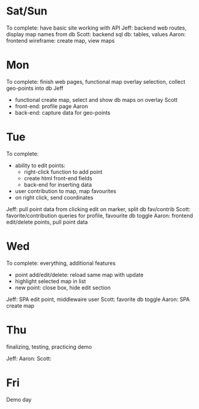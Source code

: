 # Sat/Sun
To complete: have basic site working with API
Jeff: backend web routes, display map names from db
Scott: backend sql db: tables, values
Aaron: frontend wireframe: create map, view maps

# Mon
To complete: finish web pages, functional map overlay selection, collect geo-points into db
Jeff
- functional create map, select and show db maps on overlay
Scott
- front-end: profile page
Aaron
- back-end: capture data for geo-points

# Tue
To complete: 
- ability to edit points:
  - right-click function to add point
  - create html front-end fields
  - back-end for inserting data
- user contribution to map, map favourites
- on right click, send coordinates

Jeff: pull point data from clicking edit on marker, split db fav/contrib
Scott: favorite/contribution queries for profile, favourite db toggle
Aaron: frontend edit/delete points, pull point data

# Wed
To complete: everything, additional features

- point add/edit/delete: reload same map with update
- highlight selected map in list
- new point: close box, hide edit section

Jeff: SPA edit point, middlewaire user
Scott: favorite db toggle
Aaron: SPA create map


# Thu
finalizing, testing, practicing demo

Jeff: 
Aaron: 
Scott: 

# Fri
Demo day



